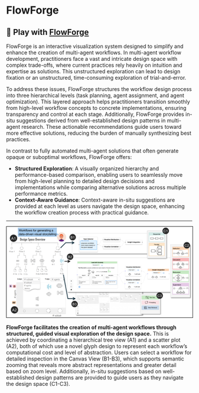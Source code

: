 <!-- docs/README.md -->

# FlowForge

## 👋 Play with [FlowForge](https://vis-flow-forge-demo.vercel.app) 

FlowForge is an interactive visualization system designed to simplify and enhance the creation of multi-agent workflows. In multi-agent workflow development, practitioners face a vast and intricate design space with complex trade-offs, where current practices rely heavily on intuition and expertise as solutions. This unstructured exploration can lead to design fixation or an unstructured, time-consuming exploration of trial-and-error.

To address these issues, FlowForge structures the workflow design process into three hierarchical levels (task planning, agent assignment, and agent optimization). This layered approach helps practitioners transition smoothly from high-level workflow concepts to concrete implementations, ensuring transparency and control at each stage. Additionally, FlowForge provides in-situ suggestions derived from well-established design patterns in multi-agent research. These actionable recommendations guide users toward more effective solutions, reducing the burden of manually synthesizing best practices.

In contrast to fully automated multi-agent solutions that often generate opaque or suboptimal workflows, FlowForge offers:

- **Structured Exploration**: A visually organized hierarchy and performance-based comparison, enabling users to seamlessly move from high-level planning to detailed design decisions and implementations while comparing alternative solutions across multiple performance metrics.
- **Context-Aware Guidance**: Context-aware in-situ suggestions are provided at each level as users navigate the design space, enhancing the workflow creation process with practical guidance.

---

<div style="text-align: center;">
  <img src="./assets/teaser.png" width="800px" style="border: 1px solid black;">
</div>

<b>FlowForge facilitates the creation of multi-agent workflows through structured, guided visual exploration of the design space.</b> This is achieved by coordinating a hierarchical tree view (A1) and a scatter plot (A2), both of which use a novel glyph design to represent each workflow’s computational cost and level of abstraction. Users can select a workflow for detailed inspection in the Canvas View (B1-B3), which supports semantic zooming that reveals more abstract representations and greater detail based on zoom level. Additionally, in-situ suggestions based on well-established design patterns are provided to guide users as they navigate the design space (C1-C3).
